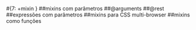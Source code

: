 #{7: +mixin }
##mixins com parâmetros
##@arguments
##@rest
##expressões com parâmetros
##mixins para CSS multi-browser
##mixins como funções